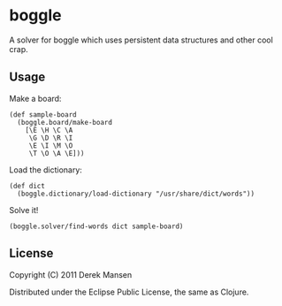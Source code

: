 # boggle

A solver for boggle which uses persistent data structures and other cool crap.

## Usage

Make a board:

    (def sample-board
      (boggle.board/make-board 
        [\E \H \C \A
         \G \D \R \I
         \E \I \M \O
         \T \O \A \E]))

Load the dictionary:

    (def dict
      (boggle.dictionary/load-dictionary "/usr/share/dict/words"))

Solve it!

    (boggle.solver/find-words dict sample-board)

## License

Copyright (C) 2011 Derek Mansen

Distributed under the Eclipse Public License, the same as Clojure.
